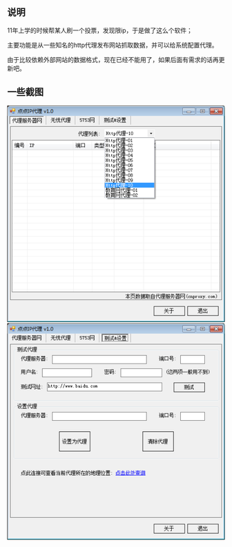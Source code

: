 ﻿## 说明

11年上学的时候帮某人刷一个投票，发现限ip，于是做了这么个软件；

主要功能是从一些知名的http代理发布网站抓取数据，并可以给系统配置代理。

由于比较依赖外部网站的数据格式，现在已经不能用了，如果后面有需求的话再更新吧。

## 一些截图

![examples](1.png "examples")
![examples](2.png "examples")